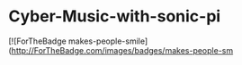 # Cyber-Music-with-sonic-pi
[![ForTheBadge makes-people-smile](http://ForTheBadge.com/images/badges/makes-people-sm